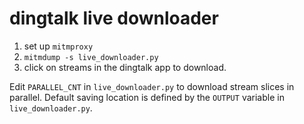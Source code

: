 # dingtalk live downloader

1. set up `mitmproxy`  
2. `mitmdump -s live_downloader.py`
3. click on streams in the dingtalk app to download.

Edit `PARALLEL_CNT` in `live_downloader.py` to download stream slices in parallel.
Default saving location is defined by the `OUTPUT` variable in `live_downloader.py`.